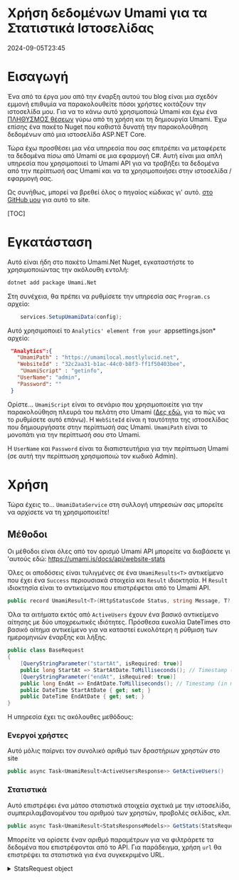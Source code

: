 # Χρήση δεδομένων Umami για τα Στατιστικά Ιστοσελίδας

<!--category-- ASP.NET, Umami -->
<datetime class="hidden">2024-09-05T23:45</datetime>

# Εισαγωγή

Ένα από τα έργα μου από την έναρξη αυτού του blog είναι μια σχεδόν εμμονή επιθυμία να παρακολουθείτε πόσοι χρήστες κοιτάζουν την ιστοσελίδα μου. Για να το κάνω αυτό χρησιμοποιώ Umami και έχω ένα [ΠΛΗΘΥΣΜΟΣ θέσεων](/blog/category/Umami) γύρω από τη χρήση και τη δημιουργία Umami. Έχω επίσης ένα πακέτο Nuget που καθιστά δυνατή την παρακολούθηση δεδομένων από μια ιστοσελίδα ASP.NET Core.

Τώρα έχω προσθέσει μια νέα υπηρεσία που σας επιτρέπει να μεταφέρετε τα δεδομένα πίσω από Umami σε μια εφαρμογή C#. Αυτή είναι μια απλή υπηρεσία που χρησιμοποιεί το Umami API για να τραβήξει τα δεδομένα από την περίπτωσή σας Umami και να τα χρησιμοποιήσει στην ιστοσελίδα / εφαρμογή σας.

Ως συνήθως, μπορεί να βρεθεί όλος ο πηγαίος κώδικας γι' αυτό. [στο GitHub μου](https://github.com/scottgal/mostlylucidweb/tree/main/Umami.Net) για αυτό το site.

[TOC]

# Εγκατάσταση

Αυτό είναι ήδη στο πακέτο Umami.Net Nuget, εγκαταστήστε το χρησιμοποιώντας την ακόλουθη εντολή:

```bash
dotnet add package Umami.Net
```

Στη συνέχεια, θα πρέπει να ρυθμίσετε την υπηρεσία σας `Program.cs` αρχείο:

```csharp
    services.SetupUmamiData(config);
```

Αυτό χρησιμοποιεί το `Analytics' element from your `appsettings.json* αρχείο:

```json
 "Analytics":{
   "UmamiPath" : "https://umamilocal.mostlylucid.net",
   "WebsiteId" : "32c2aa31-b1ac-44c0-b8f3-ff1f50403bee",
    "UmamiScript" : "getinfo",
   "UserName": "admin",
   "Password": ""
 }
```

Ορίστε... `UmamiScript` είναι το σενάριο που χρησιμοποιείτε για την παρακολούθηση πλευρά του πελάτη στο Umami ([Δες εδώ.](/blog/usingumamiforlocalanalytics) για το πώς να το ρυθμίσετε αυτό επάνω).
Η `WebSiteId` είναι η ταυτότητα της ιστοσελίδας που δημιουργήσατε στην περίπτωσή σας Umami.
`UmamiPath` είναι το μονοπάτι για την περίπτωσή σου στο Umami.

Η `UserName` και `Password` είναι τα διαπιστευτήρια για την περίπτωση Umami (σε αυτή την περίπτωση χρησιμοποιώ τον κωδικό Admin).

# Χρήση

Τώρα έχεις το... `UmamiDataService` στη συλλογή υπηρεσιών σας μπορείτε να αρχίσετε να τη χρησιμοποιείτε!

## Μέθοδοι

Οι μέθοδοι είναι όλες από τον ορισμό Umami API μπορείτε να διαβάσετε γι 'αυτούς εδώ:
https://umami.is/docs/api/website-stats

Όλες οι αποδόσεις είναι τυλιγμένες σε ένα `UmamiResults<T>` αντικείμενο που έχει ένα `Success` περιουσιακά στοιχεία και `Result` ιδιοκτησία. Η `Result` ιδιοκτησία είναι το αντικείμενο που επιστρέφεται από το Umami API.

```csharp
public record UmamiResult<T>(HttpStatusCode Status, string Message, T? Data);
```

Όλα τα αιτήματα εκτός από `ActiveUsers` έχουν ένα βασικό αντικείμενο αίτησης με δύο υποχρεωτικές ιδιότητες. Πρόσθεσα ευκολία DateTimes στο βασικό αίτημα αντικείμενο για να καταστεί ευκολότερη η ρύθμιση των ημερομηνιών έναρξης και λήξης.

```csharp
public class BaseRequest
{
    [QueryStringParameter("startAt", isRequired: true)]
    public long StartAt => StartAtDate.ToMilliseconds(); // Timestamp (in ms) of starting date
    [QueryStringParameter("endAt", isRequired: true)]
    public long EndAt => EndAtDate.ToMilliseconds(); // Timestamp (in ms) of end date
    public DateTime StartAtDate { get; set; }
    public DateTime EndAtDate { get; set; }
}
```

Η υπηρεσία έχει τις ακόλουθες μεθόδους:

### Ενεργοί χρήστες

Αυτό μόλις παίρνει τον συνολικό αριθμό των δραστήριων χρηστών στο site

```csharp
public async Task<UmamiResult<ActiveUsersResponse>> GetActiveUsers()
```

### Στατιστικά

Αυτό επιστρέφει ένα μάτσο στατιστικά στοιχεία σχετικά με την ιστοσελίδα, συμπεριλαμβανομένου του αριθμού των χρηστών, προβολές σελίδας, κλπ.

```csharp
public async Task<UmamiResult<StatsResponseModels>> GetStats(StatsRequest statsRequest)    
```

Μπορείτε να ορίσετε έναν αριθμό παραμέτρων για να φιλτράρετε τα δεδομένα που επιστρέφονται από το API. Για παράδειγμα, χρήση `url` θα επιστρέψει τα στατιστικά για ένα συγκεκριμένο URL.

<details>
<summary>StatsRequest object</summary>
```csharp
public class StatsRequest : BaseRequest
{
    [QueryStringParameter("url")]
    public string? Url { get; set; } // Name of URL
    
    [QueryStringParameter("referrer")]
    public string? Referrer { get; set; } // Name of referrer
    
    [QueryStringParameter("title")]
    public string? Title { get; set; } // Name of page title
    
    [QueryStringParameter("query")]
    public string? Query { get; set; } // Name of query
    
    [QueryStringParameter("event")]
    public string? Event { get; set; } // Name of event
    
    [QueryStringParameter("host")]
    public string? Host { get; set; } // Name of hostname
    
    [QueryStringParameter("os")]
    public string? Os { get; set; } // Name of operating system
    
    [QueryStringParameter("browser")]
    public string? Browser { get; set; } // Name of browser
    
    [QueryStringParameter("device")]
    public string? Device { get; set; } // Name of device (e.g., Mobile)
    
    [QueryStringParameter("country")]
    public string? Country { get; set; } // Name of country
    
    [QueryStringParameter("region")]
    public string? Region { get; set; } // Name of region/state/province
    
    [QueryStringParameter("city")]
    public string? City { get; set; } // Name of city
}
```

</details>
Το αντικείμενο JSON Umami επιστρέφει είναι ως εξής.

```json
{
  "pageviews": { "value": 5, "change": 5 },
  "visitors": { "value": 1, "change": 1 },
  "visits": { "value": 3, "change": 2 },
  "bounces": { "value": 0, "change": 0 },
  "totaltime": { "value": 4, "change": 4 }
}
```

Αυτό είναι τυλιγμένο μέσα μου. `StatsResponseModel` αντικείμενο.

```csharp
namespace Umami.Net.UmamiData.Models.ResponseObjects;

public class StatsResponseModels
{
    public Pageviews pageviews { get; set; }
    public Visitors visitors { get; set; }
    public Visits visits { get; set; }
    public Bounces bounces { get; set; }
    public Totaltime totaltime { get; set; }


    public class Pageviews
    {
        public int value { get; set; }
        public int prev { get; set; }
    }

    public class Visitors
    {
        public int value { get; set; }
        public int prev { get; set; }
    }

    public class Visits
    {
        public int value { get; set; }
        public int prev { get; set; }
    }

    public class Bounces
    {
        public int value { get; set; }
        public int prev { get; set; }
    }

    public class Totaltime
    {
        public int value { get; set; }
        public int prev { get; set; }
    }
}
```

### Μετρικός

Μετρική στο Umami σας παρέχει τον αριθμό των απόψεων για συγκεκριμένους τύπους ιδιοτήτων.

#### Γεγονότα

Ένα παράδειγμα αυτών είναι τα Γεγονότα:

"Γεγονότα" στο Umami είναι συγκεκριμένα στοιχεία που μπορείτε να παρακολουθείτε σε ένα site. Όταν παρακολουθείτε γεγονότα χρησιμοποιώντας Umami.Net μπορείτε να ορίσετε μια σειρά από ιδιότητες που παρακολουθούνται με το όνομα του γεγονότος. Για παράδειγμα εδώ... `Search` αιτήσεις με το URL και τον όρο αναζήτησης.

```csharp
       await  umamiBackgroundSender.Track( "searchEvent", eventData: new UmamiEventData(){{"query", encodedQuery}});
```

Για να πάρετε τα δεδομένα σχετικά με αυτό το γεγονός θα χρησιμοποιήσετε το `Metrics` μέθοδος:

```csharp
public async Task<UmamiResult<MetricsResponseModels[]>> GetMetrics(MetricsRequest metricsRequest)
```

Όπως και με τις άλλες μεθόδους, αυτό δέχεται την `MetricsRequest` αντικείμενο (με το υποχρεωτικό `BaseRequest` ιδιότητες) και μια σειρά προαιρετικών ιδιοτήτων για τη διήθηση των δεδομένων.

<details>
<summary>MetricsRequest object</summary>
```csharp
public class MetricsRequest : BaseRequest
{
    [QueryStringParameter("type", isRequired: true)]
    public MetricType Type { get; set; } // Metrics type

    [QueryStringParameter("url")]
    public string? Url { get; set; } // Name of URL
    
    [QueryStringParameter("referrer")]
    public string? Referrer { get; set; } // Name of referrer
    
    [QueryStringParameter("title")]
    public string? Title { get; set; } // Name of page title
    
    [QueryStringParameter("query")]
    public string? Query { get; set; } // Name of query
    
    [QueryStringParameter("host")]
    public string? Host { get; set; } // Name of hostname
    
    [QueryStringParameter("os")]
    public string? Os { get; set; } // Name of operating system
    
    [QueryStringParameter("browser")]
    public string? Browser { get; set; } // Name of browser
    
    [QueryStringParameter("device")]
    public string? Device { get; set; } // Name of device (e.g., Mobile)
    
    [QueryStringParameter("country")]
    public string? Country { get; set; } // Name of country
    
    [QueryStringParameter("region")]
    public string? Region { get; set; } // Name of region/state/province
    
    [QueryStringParameter("city")]
    public string? City { get; set; } // Name of city
    
    [QueryStringParameter("language")]
    public string? Language { get; set; } // Name of language
    
    [QueryStringParameter("event")]
    public string? Event { get; set; } // Name of event
    
    [QueryStringParameter("limit")]
    public int? Limit { get; set; } = 500; // Number of events returned (default: 500)
}
```

</details>
Εδώ μπορείτε να δείτε ότι μπορείτε να καθορίσετε μια σειρά ιδιοτήτων στο στοιχείο αίτησης για να καθορίσετε ποιες μετρήσεις θέλετε να επιστρέψετε.

Μπορείτε επίσης να ρυθμίσετε ένα `Limit` περιουσιακό στοιχείο για τον περιορισμό του αριθμού των επιστρεφόμενων αποτελεσμάτων.

Για παράδειγμα, για να πάρετε το γεγονός κατά τη διάρκεια της προηγούμενης ημέρας ανέφερα παραπάνω θα χρησιμοποιήσετε το ακόλουθο αίτημα:

```csharp
var metricsRequest = new MetricsRequest
{
    StartAtDate = DateTime.Now.AddDays(-1),
    EndAtDate = DateTime.Now,
    Type = MetricType.@event,
    Event = "searchEvent"
};
```

Το αντικείμενο JSON που επιστρέφεται από το API έχει ως εξής:

```json
[
  { "x": "searchEvent", "y": 46 }
]
```

Και πάλι τυλίγω αυτό στο δικό μου `MetricsResponseModels` αντικείμενο.

```csharp
public class MetricsResponseModels
{
    public string x { get; set; }
    public int y { get; set; }
}
```

Όπου x είναι το όνομα του γεγονότος και y είναι ο αριθμός των φορές που έχει ενεργοποιηθεί.

#### Προβολές σελίδας

Μια από τις πιο χρήσιμες μετρήσεις είναι ο αριθμός των προβολές σελίδων. Αυτός είναι ο αριθμός των φορές που μια σελίδα έχει προβληθεί στο site. Παρακάτω είναι το τεστ που χρησιμοποιώ για να πάρω τον αριθμό των προβολές σελίδας κατά τις τελευταίες 30 ημέρες. Θα σημειώσετε το `Type` Η παράμετρος έχει οριστεί ως `MetricType.url` Ωστόσο, αυτό είναι επίσης η προεπιλεγμένη τιμή, έτσι δεν χρειάζεται να το ρυθμίσετε.

```csharp
  [Fact]
    public async Task Metrics_StartEnd()
    {
        var setup = new SetupUmamiData();
        var serviceProvider = setup.Setup();
        var websiteDataService = serviceProvider.GetRequiredService<UmamiDataService>();
        
        var metrics = await websiteDataService.GetMetrics(new MetricsRequest()
        {
            StartAtDate = DateTime.Now.AddDays(-30),
            EndAtDate = DateTime.Now,
            Type = MetricType.url,
            Limit = 500
        });
        Assert.NotNull(metrics);
        Assert.Equal( HttpStatusCode.OK, metrics.Status);

    }
```

Αυτό επιστρέφει `MetricsResponse` αντικείμενο που έχει την ακόλουθη δομή JSON:

```json
[
  {
    "x": "/",
    "y": 1
  },
  {
    "x": "/blog",
    "y": 1
  },
  {
    "x": "/blog/usingumamidataforwebsitestats",
    "y": 1
  }
]
```

Πού; `x` είναι το URL και `y` είναι ο αριθμός των φορές που έχει δει.

### PageViews

Αυτό επιστρέφει τον αριθμό των προβολές σελίδας για ένα συγκεκριμένο URL.

Και πάλι εδώ είναι ένα τεστ που χρησιμοποιώ για αυτή τη μέθοδο:

```csharp
    [Fact]
    public async Task PageViews_StartEnd_Day_Url()
    {
        var setup = new SetupUmamiData();
        var serviceProvider = setup.Setup();
        var websiteDataService = serviceProvider.GetRequiredService<UmamiDataService>();
    
        var pageViews = await websiteDataService.GetPageViews(new PageViewsRequest()
        {
            StartAtDate = DateTime.Now.AddDays(-7),
            EndAtDate = DateTime.Now,
            Unit = Unit.day,
            Url = "/blog"
        });
        Assert.NotNull(pageViews);
        Assert.Equal( HttpStatusCode.OK, pageViews.Status);

    }
```

Αυτό επιστρέφει `PageViewsResponse` αντικείμενο που έχει την ακόλουθη δομή JSON:

```json
[
  {
    "date": "2024-09-06 00:00",
    "value": 1
  }
]
```

Πού; `date` είναι η ημερομηνία και `value` είναι ο αριθμός των προβολές σελίδας, αυτό επαναλαμβάνεται για κάθε ημέρα στο εύρος που καθορίζεται (ή ώρα, μήνας, κλπ.). ανάλογα με την `Unit` ιδιοκτησία).

Όπως και με τις άλλες μεθόδους, αυτό δέχεται την `PageViewsRequest` αντικείμενο (με το υποχρεωτικό `BaseRequest` ιδιότητες) και μια σειρά προαιρετικών ιδιοτήτων για τη διήθηση των δεδομένων.

<details>
<summary>PageViewsRequest object</summary>
```csharp
public class PageViewsRequest : BaseRequest
{
    // Required properties

    [QueryStringParameter("unit", isRequired: true)]
    public Unit Unit { get; set; } = Unit.day; // Time unit (year | month | hour | day)
    
    [QueryStringParameter("timezone")]
    [TimeZoneValidator]
    public string Timezone { get; set; }

    // Optional properties
    [QueryStringParameter("url")]
    public string? Url { get; set; } // Name of URL
    [QueryStringParameter("referrer")]
    public string? Referrer { get; set; } // Name of referrer
    [QueryStringParameter("title")]
    public string? Title { get; set; } // Name of page title
    [QueryStringParameter("host")]
    public string? Host { get; set; } // Name of hostname
    [QueryStringParameter("os")]
    public string? Os { get; set; } // Name of operating system
    [QueryStringParameter("browser")]
    public string? Browser { get; set; } // Name of browser
    [QueryStringParameter("device")]
    public string? Device { get; set; } // Name of device (e.g., Mobile)
    [QueryStringParameter("country")]
    public string? Country { get; set; } // Name of country
    [QueryStringParameter("region")]
    public string? Region { get; set; } // Name of region/state/province
    [QueryStringParameter("city")]
    public string? City { get; set; } // Name of city
}
```

</details>
Όπως και με τις άλλες μεθόδους μπορείτε να ορίσετε μια σειρά από ιδιότητες για να φιλτράρει τα δεδομένα που επιστρέφονται από το API, για παράδειγμα, θα μπορούσατε να ρυθμίσετε το
`Country` ιδιοκτησία για να πάρετε τον αριθμό των προβολές σελίδα από μια συγκεκριμένη χώρα.

# Χρήση της Υπηρεσίας

Σε αυτό το site έχω κάποιο κώδικα που μου επιτρέπει να χρησιμοποιήσω αυτή την υπηρεσία για να πάρει τον αριθμό των προβολές κάθε σελίδα blog έχει. Στον παρακάτω κωδικό παίρνω μια ημερομηνία έναρξης και λήξης και ένα πρόθεμα (το οποίο είναι `/blog` στην περίπτωσή μου) και να πάρει τον αριθμό των προβολές για κάθε σελίδα στο blog.

Μετά καταγράφω τα δεδομένα για μια ώρα, οπότε δεν χρειάζεται να χτυπάω συνέχεια το API του Umami.

```csharp
public class UmamiDataSortService(
    UmamiDataService dataService,
    IMemoryCache cache)
{
    public async Task<List<MetricsResponseModels>?> GetMetrics(DateTime startAt, DateTime endAt, string prefix="" )
    {
        using var activity = Log.Logger.StartActivity("GetMetricsWithPrefix");
        try
        {
            var cacheKey = $"Metrics_{startAt}_{endAt}_{prefix}";
            if (cache.TryGetValue(cacheKey, out List<MetricsResponseModels>? metrics))
            {
                activity?.AddProperty("CacheHit", true);
                return metrics;
            }
            activity?.AddProperty("CacheHit", false);
            var metricsRequest = new MetricsRequest()
            {
                StartAtDate = startAt,
                EndAtDate = endAt,
                Type = MetricType.url,
                Limit = 500
            };
            var metricRequest = await dataService.GetMetrics(metricsRequest);

            if(metricRequest.Status != HttpStatusCode.OK)
            {
                return null;
            }
            var filteredMetrics = metricRequest.Data.Where(x => x.x.StartsWith(prefix)).ToList();
            cache.Set(cacheKey, filteredMetrics, TimeSpan.FromHours(1));
            activity?.AddProperty("MetricsCount", filteredMetrics?.Count()?? 0);
            activity?.Complete();
            return filteredMetrics;
        }
        catch (Exception e)
        {
            activity?.Complete(LogEventLevel.Error, e);
         
            return null;
        }
    }

```

# Συμπέρασμα

Αυτή είναι μια απλή υπηρεσία που σας επιτρέπει να τραβήξετε τα δεδομένα από Umami και να τα χρησιμοποιήσετε στην εφαρμογή σας. Χρησιμοποιώ αυτό για να πάρω τον αριθμό των προβολών για κάθε σελίδα blog και να το εμφανίσω στη σελίδα. Αλλά είναι πολύ χρήσιμο για να πάρει απλά ένα BUNCH των δεδομένων σχετικά με το ποιος χρησιμοποιεί το site σας και πώς το χρησιμοποιούν.